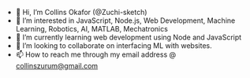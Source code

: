 - 👋 Hi, I’m Collins Okafor (@Zuchi-sketch)
- 👀 I’m interested in JavaScript, Node.js, Web Development, Machine Learning, Robotics, AI, MATLAB, Mechatronics 
- 🌱 I’m currently learning web development using Node and JavaScript
- 💞️ I’m looking to collaborate on interfacing ML with websites. 
- 📫 How to reach me through my email address @ collinszurum@gmail.com

<!---
Zuchi-sketch/Zuchi-sketch is a ✨ special ✨ repository because its `README.md` (this file) appears on your GitHub profile.
You can click the Preview link to take a look at your changes.
--->
